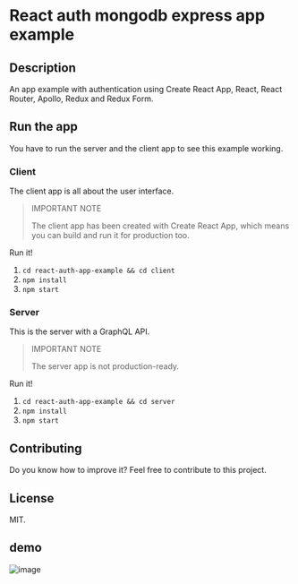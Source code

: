 # React auth mongodb express app example

## Description

An app example with authentication using Create React App, React, React Router, Apollo, Redux and Redux Form.

## Run the app

You have to run the server and the client app to see this example working.

### Client

The client app is all about the user interface.

> IMPORTANT NOTE
>
> The client app has been created with Create React App, which means you can build and run it for production too.

Run it!

1. `cd react-auth-app-example && cd client`
2. `npm install`
3. `npm start`

### Server

This is the server with a GraphQL API.

> IMPORTANT NOTE
>
> The server app is not production-ready.

Run it!

1. `cd react-auth-app-example && cd server`
2. `npm install`
3. `npm start`

## Contributing

Do you know how to improve it? Feel free to contribute to this project.

## License

MIT.

## demo
![image](https://user-images.githubusercontent.com/15246526/37134367-157301f4-224d-11e8-8c98-c64ff0139f1e.png)
